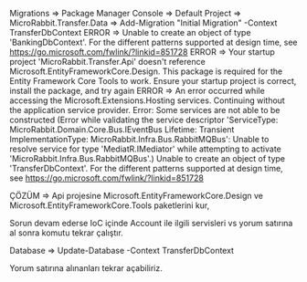 Migrations => Package Manager Console => Default Project => MicroRabbit.Transfer.Data => Add-Migration "Initial Migration" -Context TransferDbContext  ERROR =>  Unable to create an object of type 'BankingDbContext'. For the different patterns supported at design time, see https://go.microsoft.com/fwlink/?linkid=851728
ERROR => Your startup project 'MicroRabbit.Transfer.Api' doesn't reference Microsoft.EntityFrameworkCore.Design. This package is required for the Entity Framework Core Tools to work. Ensure your startup project is correct, install the package, and try again
ERROR => An error occurred while accessing the Microsoft.Extensions.Hosting services. Continuing without the application service provider. Error: Some services are not able to be constructed (Error while validating the service descriptor 'ServiceType: MicroRabbit.Domain.Core.Bus.IEventBus Lifetime: Transient ImplementationType: MicroRabbit.Infra.Bus.RabbitMQBus': Unable to resolve service for type 'MediatR.IMediator' while attempting to activate 'MicroRabbit.Infra.Bus.RabbitMQBus'.)
Unable to create an object of type 'TransferDbContext'. For the different patterns supported at design time, see https://go.microsoft.com/fwlink/?linkid=851728 

ÇÖZÜM => Api projesine Microsoft.EntityFrameworkCore.Design ve Microsoft.EntityFrameworkCore.Tools paketlerini kur,

Sorun devam ederse IoC içinde Account ile ilgili servisleri vs yorum satırına al sonra komutu tekrar çalıştır.

Database => Update-Database -Context TransferDbContext

Yorum satırına alınanları tekrar açabiliriz.


